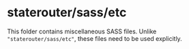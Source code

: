 # staterouter/sass/etc

This folder contains miscellaneous SASS files. Unlike `"staterouter/sass/etc"`, these files
need to be used explicitly.
